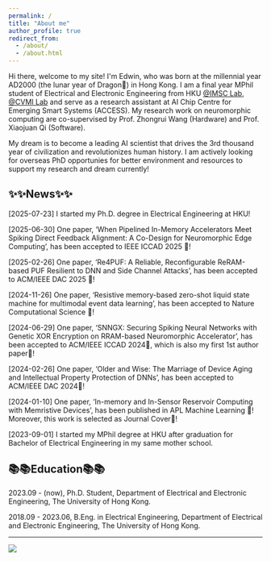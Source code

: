 ```yaml
---
permalink: /
title: "About me"
author_profile: true
redirect_from: 
  - /about/
  - /about.html
---
```


Hi there, welcome to my site! I'm Edwin, who was born at the millennial year AD2000 (the lunar year of Dragon🐉) in Hong Kong. I am a final year MPhil student of Electrical and Electronic Engineering from HKU [@IMSC Lab](https://zhongruiwang.github.io/), [@CVMI Lab](https://cvmi.hku.hk) and serve as a research assistant at AI Chip Centre for Emerging Smart Systems (ACCESS). My research work on neuromorphic computing are co-supervised by Prof. Zhongrui Wang (Hardware) and Prof. Xiaojuan Qi (Software). 

My dream is to become a leading AI scientist that drives the 3rd thousand year of civilization and revolutionizes human history. I am actively looking for overseas PhD opportunies for better environment and resources to support my research and dream currently!

✨✨News✨✨
------
[2025-07-23] I started my Ph.D. degree in Electrical Engineering at HKU!

[2025-06-30] One paper, ‘When Pipelined In-Memory Accelerators Meet Spiking Direct Feedback Alignment: A Co-Design for Neuromorphic Edge Computing’, has been accepted to IEEE ICCAD 2025 🎉! 

[2025-02-26] One paper, ‘Re4PUF: A Reliable, Reconfigurable ReRAM-based PUF Resilient to DNN and Side Channel Attacks’, has been accepted to ACM/IEEE DAC 2025 🎉! 

[2024-11-26] One paper, ‘Resistive memory-based zero-shot liquid state machine for multimodal event data learning’, has been accepted to Nature Computational Science 🎉! 

[2024-06-29] One paper, ‘SNNGX: Securing Spiking Neural Networks with Genetic XOR Encryption on RRAM-based Neuromorphic Accelerator’, has been accepted to ACM/IEEE ICCAD 2024🎉, which is also my first 1st author paper🎉!

[2024-02-26] One paper, ‘Older and Wise: The Marriage of Device Aging and Intellectual Property Protection of DNNs’, has been accepted to ACM/IEEE DAC 2024🎉!

[2024-01-10] One paper, ‘In-memory and In-Sensor Reservoir Computing with Memristive Devices’, has been published in APL Machine Learning 🎉! Moreover, this work is selected as Journal Cover🎉!

[2023-09-01] I started my MPhil degree at HKU after graduation for Bachelor of Electrical Engineering in my same mother school. 

📚📚Education📚📚
------
2023.09 - (now), Ph.D. Student, Department of Electrical and Electronic Engineering, The University of Hong Kong.

2018.09 - 2023.06, B.Eng. in Electrical Engineering, Department of Electrical and Electronic Engineering, The University of Hong Kong.

------
<a href='https://clustrmaps.com/site/1c1v6'  title='Visit tracker'><img src='//clustrmaps.com/map_v2.png?cl=7c4343&w=300&t=tt&d=-aGqlKP_7pB12rHZixQQzmjU4fxfrKtINWyXwlIlFz4&co=ffffff&ct=540000'/></a>
